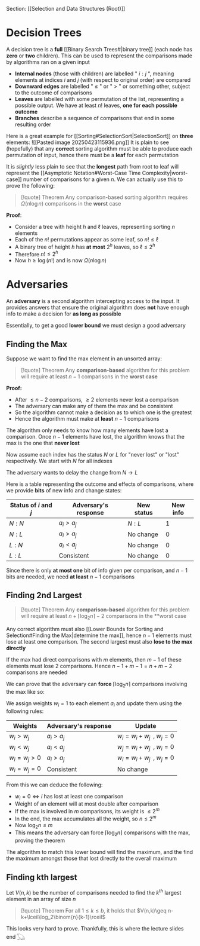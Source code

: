 Section: [[Selection and Data Structures (Root)]]
# Decision Trees

A decision tree is a **full** [[Binary Search Trees#|binary tree]] (each node has **zero** or **two** children). This can be used to represent the comparisons made by algorithms ran on a given input

- **Internal nodes** (those with children) are labelled " $i:j$ ", meaning elements at indices $i$ and $j$ (with respect to original order) are compared
- **Downward edges** are labelled " $\leq$ " or " $>$ " or something other, subject to the outcome of comparisons
- **Leaves** are labelled with some permutation of the list, representing a possible output. We have at least $n!$ leaves, **one for each possible outcome** 
- **Branches** describe a sequence of comparisons that end in some resulting order

Here is a great example for [[Sorting#SelectionSort|SelectionSort]] on **three** elements:
![[Pasted image 20250423115936.png]]
It is plain to see (hopefully) that any **correct** sorting algorithm must be able to produce each permutation of input, hence there must be a **leaf** for each permutation

It is *slightly* less plain to see that the **longest** path from root to leaf will represent the [[Asymptotic Notation#Worst-Case Time Complexity|worst-case]] number of comparisons for a given $n$. We can actually use this to prove the following:

>[!quote] Theorem
>Any comparison-based sorting algorithm requires $\Omega(n\log n)$ comparisons in the **worst** case

**Proof**:

- Consider a tree with height $h$ and $\ell$ leaves, representing sorting $n$ elements
- Each of the $n!$ permutations appear as some leaf, so $n!\leq\ell$
- A binary tree of height $h$ has **at most** $2^h$ leaves, so $\ell\leq 2^h$
- Therefore $n!\leq 2^h$
- Now $h\geq\log(n!)$ and is now $\Omega(n\log n)$
# Adversaries

An **adversary** is a second algorithm intercepting access to the input. It provides answers that ensure the original algorithm does **not** have enough info to make a decision for **as long as possible**

Essentially, to get a good **lower bound** we must design a good adversary
## Finding the Max

Suppose we want to find the max element in an unsorted array:

> [!quote] Theorem
> Any **comparison-based** algorithm for this problem will require at least $n-1$ comparisons in the **worst case**

**Proof:**

- After $\leq n-2$ comparisons, $\geq 2$ elements never lost a comparison
- The adversary can make any of them the max and be consistent
- So the algorithm cannot make a decision as to which one is the greatest
- Hence the algorithm must make at **least** $n-1$ comparisons

The algorithm only needs to know how many elements have lost a comparison. Once $n-1$ elements have lost, the algorithm knows that the max is the one that **never lost**

Now assume each index has the status $N$ or $L$ for "never lost" or "lost" respectively. We start with $N$ for all indexes

The adversary wants to delay the change from $N\rightarrow L$

Here is a table representing the outcome and effects of comparisons, where we provide **bits** of new info and change states: 

| Status of $i$ and $j$ | Adversary's response | New status | New info |
| --------------------- | -------------------- | ---------- | -------- |
| $N:N$                 | $a_i>a_j$            | $N:L$      | 1        |
| $N:L$                 | $a_i>a_j$            | No change  | 0        |
| $L:N$                 | $a_i<a_j$            | No change  | 0        |
| $L:L$                 | Consistent           | No change  | 0        |
Since there is only **at most one** bit of info given per comparison, and $n-1$ bits are needed, we need **at least** $n-1$ comparisons
## Finding 2nd Largest

> [!quote] Theorem
> Any **comparison-based** algorithm for this problem will require at least $n+\lceil\log_2n\rceil-2$ comparisons in the **worst case

Any correct algorithm must also [[Lower Bounds for Sorting and Selection#Finding the Max|determine the max]], hence $n-1$ elements must lose at least one comparison. The second largest must also **lose to the max directly**

If the max had direct comparisons with $m$ elements, then $m-1$ of these elements must lose $2$ comparisons. Hence $n-1+m-1=n+m-2$ comparisons are needed

We can prove that the adversary can **force** $\lceil\log_2n\rceil$ comparisons involving the max like so:

We assign weights $w_i=1$ to each element $a_i$ and update them using the following rules:

| Weights     | Adversary's response | Update                    |
| ----------- | -------------------- | ------------------------- |
| $w_i>w_j$   | $a_i>a_j$            | $w_i=w_i+w_j\;\;,\;w_j=0$ |
| $w_i<w_j$   | $a_i<a_j$            | $w_j=w_i+w_j\;\;,\;w_i=0$ |
| $w_i=w_j>0$ | $a_i>a_j$            | $w_i=w_i+w_j\;\;,\;w_j=0$ |
| $w_i=w_j=0$ | Consistent           | No change                 |
From this we can deduce the following:

- $w_i=0\iff i$ has lost at least one comparison
- Weight of an element will at most double after comparison
- If the max is involved in $m$ comparisons, its weight is $\leq2^m$
- In the end, the max accumulates all the weight, so $n\leq 2^m$
- Now $\log_2n\leq m$
- This means the adversary can force $\lceil\log_2n\rceil$ comparisons with the max, proving the theorem

The algorithm to match this lower bound will find the maximum, and the find the maximum amongst those that lost directly to the overall maximum
## Finding kth largest

Let $V(n,k)$ be the number of comparisons needed to find the $k^{th}$ largest element in an array of size $n$

>[!quote] Theorem
>For all $1\leq k\leq b$, it holds that $V(n,k)\geq n-k+\lceil\log_2\binom{n}{k-1}\rceil$

This looks very hard to prove. Thankfully, this is where the lecture slides end 𓆏